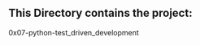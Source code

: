 This Directory contains the project:
---------------------------------------
0x07-python-test_driven_development
